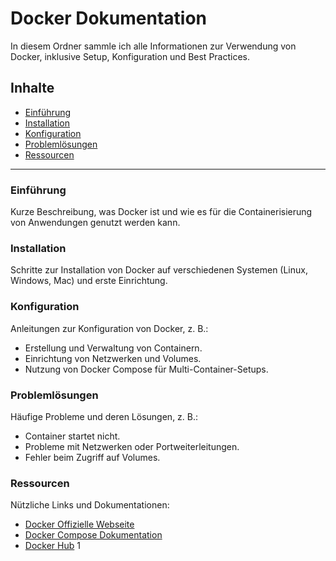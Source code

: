 # Docker Dokumentation

In diesem Ordner sammle ich alle Informationen zur Verwendung von Docker, inklusive Setup, Konfiguration und Best Practices.

## Inhalte

- [Einführung](#einführung)
- [Installation](#installation)
- [Konfiguration](#konfiguration)
- [Problemlösungen](#problemlösungen)
- [Ressourcen](#ressourcen)

---

### Einführung
Kurze Beschreibung, was Docker ist und wie es für die Containerisierung von Anwendungen genutzt werden kann.

### Installation
Schritte zur Installation von Docker auf verschiedenen Systemen (Linux, Windows, Mac) und erste Einrichtung.

### Konfiguration
Anleitungen zur Konfiguration von Docker, z. B.:
- Erstellung und Verwaltung von Containern.
- Einrichtung von Netzwerken und Volumes.
- Nutzung von Docker Compose für Multi-Container-Setups.

### Problemlösungen
Häufige Probleme und deren Lösungen, z. B.:
- Container startet nicht.
- Probleme mit Netzwerken oder Portweiterleitungen.
- Fehler beim Zugriff auf Volumes.

### Ressourcen
Nützliche Links und Dokumentationen:
- [Docker Offizielle Webseite](https://www.docker.com/)
- [Docker Compose Dokumentation](https://docs.docker.com/compose/)
- [Docker Hub](https://hub.docker.com/)
1
